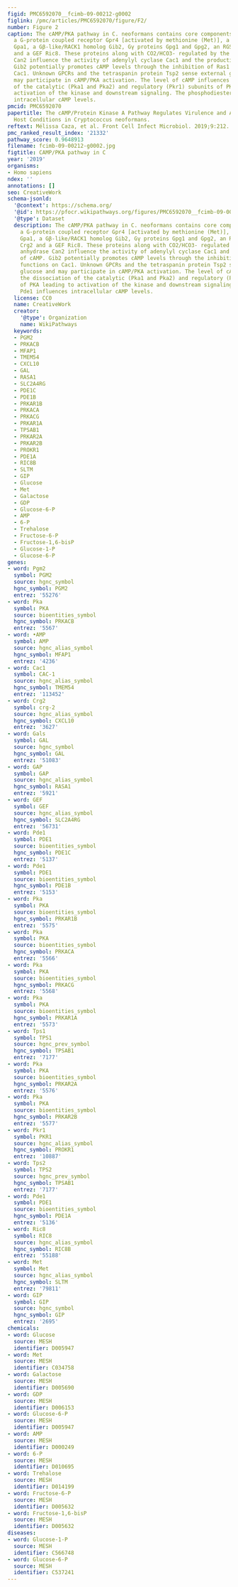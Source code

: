 ```yaml
---
figid: PMC6592070__fcimb-09-00212-g0002
figlink: /pmc/articles/PMC6592070/figure/F2/
number: Figure 2
caption: The cAMP/PKA pathway in C. neoformans contains core components including
  a G-protein coupled receptor Gpr4 [activated by methionine (Met)], a Gα protein
  Gpa1, a Gβ-like/RACK1 homolog Gib2, Gγ proteins Gpg1 and Gpg2, an RGS protein Crg2
  and a GEF Ric8. These proteins along with CO2/HCO3- regulated by the carbonic anhydrase
  Can2 influence the activity of adenylyl cyclase Cac1 and the production of cAMP.
  Gib2 potentially promotes cAMP levels through the inhibition of Ras1 functions on
  Cac1. Unknown GPCRs and the tetraspanin protein Tsp2 sense external glucose and
  may participate in cAMP/PKA activation. The level of cAMP influences the dissociation
  of the catalytic (Pka1 and Pka2) and regulatory (Pkr1) subunits of PKA leading to
  activation of the kinase and downstream signaling. The phosphodiesterase Pde1 influences
  intracellular cAMP levels.
pmcid: PMC6592070
papertitle: The cAMP/Protein Kinase A Pathway Regulates Virulence and Adaptation to
  Host Conditions in Cryptococcus neoformans.
reftext: Mélissa Caza, et al. Front Cell Infect Microbiol. 2019;9:212.
pmc_ranked_result_index: '21332'
pathway_score: 0.9648913
filename: fcimb-09-00212-g0002.jpg
figtitle: CAMP/PKA pathway in C
year: '2019'
organisms:
- Homo sapiens
ndex: ''
annotations: []
seo: CreativeWork
schema-jsonld:
  '@context': https://schema.org/
  '@id': https://pfocr.wikipathways.org/figures/PMC6592070__fcimb-09-00212-g0002.html
  '@type': Dataset
  description: The cAMP/PKA pathway in C. neoformans contains core components including
    a G-protein coupled receptor Gpr4 [activated by methionine (Met)], a Gα protein
    Gpa1, a Gβ-like/RACK1 homolog Gib2, Gγ proteins Gpg1 and Gpg2, an RGS protein
    Crg2 and a GEF Ric8. These proteins along with CO2/HCO3- regulated by the carbonic
    anhydrase Can2 influence the activity of adenylyl cyclase Cac1 and the production
    of cAMP. Gib2 potentially promotes cAMP levels through the inhibition of Ras1
    functions on Cac1. Unknown GPCRs and the tetraspanin protein Tsp2 sense external
    glucose and may participate in cAMP/PKA activation. The level of cAMP influences
    the dissociation of the catalytic (Pka1 and Pka2) and regulatory (Pkr1) subunits
    of PKA leading to activation of the kinase and downstream signaling. The phosphodiesterase
    Pde1 influences intracellular cAMP levels.
  license: CC0
  name: CreativeWork
  creator:
    '@type': Organization
    name: WikiPathways
  keywords:
  - PGM2
  - PRKACB
  - MFAP1
  - TMEM54
  - CXCL10
  - GAL
  - RASA1
  - SLC2A4RG
  - PDE1C
  - PDE1B
  - PRKAR1B
  - PRKACA
  - PRKACG
  - PRKAR1A
  - TPSAB1
  - PRKAR2A
  - PRKAR2B
  - PROKR1
  - PDE1A
  - RIC8B
  - SLTM
  - GIP
  - Glucose
  - Met
  - Galactose
  - GDP
  - Glucose-6-P
  - AMP
  - 6-P
  - Trehalose
  - Fructose-6-P
  - Fructose-1,6-bisP
  - Glucose-1-P
  - Glucose-6-P
genes:
- word: Pgm2
  symbol: PGM2
  source: hgnc_symbol
  hgnc_symbol: PGM2
  entrez: '55276'
- word: Pka
  symbol: PKA
  source: bioentities_symbol
  hgnc_symbol: PRKACB
  entrez: '5567'
- word: •AMP
  symbol: AMP
  source: hgnc_alias_symbol
  hgnc_symbol: MFAP1
  entrez: '4236'
- word: Cac1
  symbol: CAC-1
  source: hgnc_alias_symbol
  hgnc_symbol: TMEM54
  entrez: '113452'
- word: Crg2
  symbol: crg-2
  source: hgnc_alias_symbol
  hgnc_symbol: CXCL10
  entrez: '3627'
- word: Gals
  symbol: GAL
  source: hgnc_symbol
  hgnc_symbol: GAL
  entrez: '51083'
- word: GAP
  symbol: GAP
  source: hgnc_alias_symbol
  hgnc_symbol: RASA1
  entrez: '5921'
- word: GEF
  symbol: GEF
  source: hgnc_alias_symbol
  hgnc_symbol: SLC2A4RG
  entrez: '56731'
- word: Pde1
  symbol: PDE1
  source: bioentities_symbol
  hgnc_symbol: PDE1C
  entrez: '5137'
- word: Pde1
  symbol: PDE1
  source: bioentities_symbol
  hgnc_symbol: PDE1B
  entrez: '5153'
- word: Pka
  symbol: PKA
  source: bioentities_symbol
  hgnc_symbol: PRKAR1B
  entrez: '5575'
- word: Pka
  symbol: PKA
  source: bioentities_symbol
  hgnc_symbol: PRKACA
  entrez: '5566'
- word: Pka
  symbol: PKA
  source: bioentities_symbol
  hgnc_symbol: PRKACG
  entrez: '5568'
- word: Pka
  symbol: PKA
  source: bioentities_symbol
  hgnc_symbol: PRKAR1A
  entrez: '5573'
- word: Tps1
  symbol: TPS1
  source: hgnc_prev_symbol
  hgnc_symbol: TPSAB1
  entrez: '7177'
- word: Pka
  symbol: PKA
  source: bioentities_symbol
  hgnc_symbol: PRKAR2A
  entrez: '5576'
- word: Pka
  symbol: PKA
  source: bioentities_symbol
  hgnc_symbol: PRKAR2B
  entrez: '5577'
- word: Pkr1
  symbol: PKR1
  source: hgnc_alias_symbol
  hgnc_symbol: PROKR1
  entrez: '10887'
- word: Tps2
  symbol: TPS2
  source: hgnc_prev_symbol
  hgnc_symbol: TPSAB1
  entrez: '7177'
- word: Pde1
  symbol: PDE1
  source: bioentities_symbol
  hgnc_symbol: PDE1A
  entrez: '5136'
- word: Ric8
  symbol: RIC8
  source: hgnc_alias_symbol
  hgnc_symbol: RIC8B
  entrez: '55188'
- word: Met
  symbol: Met
  source: hgnc_alias_symbol
  hgnc_symbol: SLTM
  entrez: '79811'
- word: GIP
  symbol: GIP
  source: hgnc_symbol
  hgnc_symbol: GIP
  entrez: '2695'
chemicals:
- word: Glucose
  source: MESH
  identifier: D005947
- word: Met
  source: MESH
  identifier: C034758
- word: Galactose
  source: MESH
  identifier: D005690
- word: GDP
  source: MESH
  identifier: D006153
- word: Glucose-6-P
  source: MESH
  identifier: D005947
- word: AMP
  source: MESH
  identifier: D000249
- word: 6-P
  source: MESH
  identifier: D010695
- word: Trehalose
  source: MESH
  identifier: D014199
- word: Fructose-6-P
  source: MESH
  identifier: D005632
- word: Fructose-1,6-bisP
  source: MESH
  identifier: D005632
diseases:
- word: Glucose-1-P
  source: MESH
  identifier: C566748
- word: Glucose-6-P
  source: MESH
  identifier: C537241
---
```


